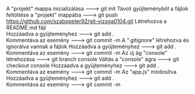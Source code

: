 A "projekt" mappa inicializálása                                ---> git init
Távoli gyüjteményből a fájlok feltöltése a "projekt" mappába    ---> git push https://github.com/szabopeter92/git-vizsga0104.git
Létrehozva a README.md fájl                       
Hozzáadva a gyüjteményhez                                       ---> git add .          
Kommentáva az esemény                                           ---> git commit -m 
A ".gitignore" létrehozva és ignorálva vannak a fájlok
Hozzáadva a gyüjteményhez                                       ---> git add .
Kommentáva az esemény                                           ---> git commit -m
Az új ág "console" létrehozása                                  ---> git branch console
Váltás a "console" ágra                                         ---> git checkout console
Hozzáadva a gyüjteményhez                                       ---> git add .          
Kommentáva az esemény                                           ---> git commit -m 
Az "app.js" módosítva
Hozzáadva a gyüjteményhez                                       ---> git add .          
Kommentáva az esemény                                           ---> git commit -m 
